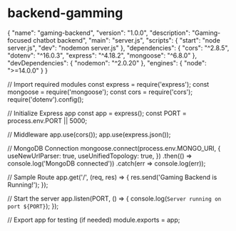 # backend-gamming
{
  "name": "gaming-backend",
  "version": "1.0.0",
  "description": "Gaming-focused chatbot backend",
  "main": "server.js",
  "scripts": {
    "start": "node server.js",
    "dev": "nodemon server.js"
  },
  "dependencies": {
    "cors": "^2.8.5",
    "dotenv": "^16.0.3",
    "express": "^4.18.2",
    "mongoose": "^6.8.0"
  },
  "devDependencies": {
    "nodemon": "^2.0.20"
  },
  "engines": {
    "node": ">=14.0.0"
  }
}

// Import required modules
const express = require('express');
const mongoose = require('mongoose');
const cors = require('cors');
require('dotenv').config();

// Initialize Express app
const app = express();
const PORT = process.env.PORT || 5000;

// Middleware
app.use(cors());
app.use(express.json());

// MongoDB Connection
mongoose.connect(process.env.MONGO_URI, {
  useNewUrlParser: true,
  useUnifiedTopology: true,
})
.then(() => console.log('MongoDB connected'))
.catch(err => console.log(err));

// Sample Route
app.get('/', (req, res) => {
  res.send('Gaming Backend is Running!');
});

// Start the server
app.listen(PORT, () => {
  console.log(`Server running on port ${PORT}`);
});

// Export app for testing (if needed)
module.exports = app;
